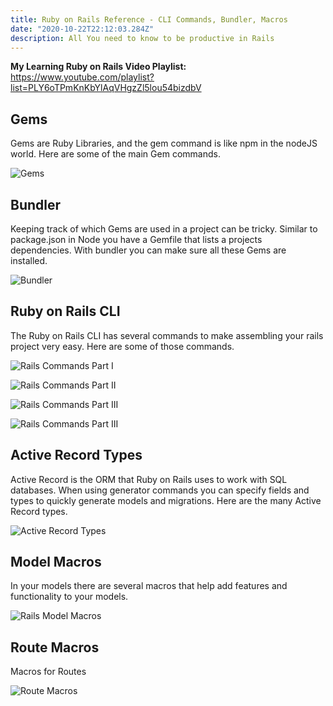 ```yaml
---
title: Ruby on Rails Reference - CLI Commands, Bundler, Macros
date: "2020-10-22T22:12:03.284Z"
description: All You need to know to be productive in Rails
---
```

**My Learning Ruby on Rails Video Playlist:** https://www.youtube.com/playlist?list=PLY6oTPmKnKbYlAqVHgzZl5lou54bizdbV

## Gems

Gems are Ruby Libraries, and the gem command is like npm in the nodeJS world. Here are some of the main Gem commands.

![Gems](https://i.imgur.com/BEExpdU.png)

## Bundler

Keeping track of which Gems are used in a project can be tricky. Similar to package.json in Node you have a Gemfile that lists a projects dependencies. With bundler you can make sure all these Gems are installed.

![Bundler](https://i.imgur.com/WVSX5Aa.png)

## Ruby on Rails CLI

The Ruby on Rails CLI has several commands to make assembling your rails project very easy. Here are some of those commands.

![Rails Commands Part I](https://i.imgur.com/W0ZBpLc.png)

![Rails Commands Part II](https://i.imgur.com/DllxMZE.png)

![Rails Commands Part III](https://i.imgur.com/sE9a5Gq.png)

![Rails Commands Part III](https://i.imgur.com/j1HxLRH.png)

## Active Record Types

Active Record is the ORM that Ruby on Rails uses to work with SQL databases. When using generator commands you can specify fields and types to quickly generate models and migrations. Here are the many Active Record types.

![Active Record Types](https://i.imgur.com/POMPUEB.png)

## Model Macros

In your models there are several macros that help add features and functionality to your models.

![Rails Model Macros](https://i.imgur.com/XTWGopd.png)

## Route Macros

Macros for Routes

![Route Macros](https://i.imgur.com/0x9uQbW.png)
